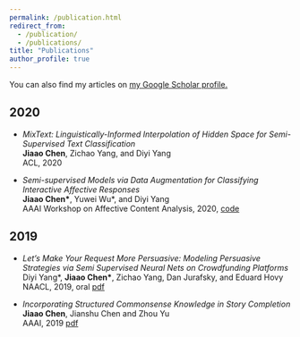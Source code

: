 ```yaml
---
permalink: /publication.html
redirect_from: 
  - /publication/
  - /publications/
title: "Publications"
author_profile: true
---
```


You can also find my articles on <u><a href="https://scholar.google.com/citations?user=Pi9IVvUAAAAJ&hl=en">my Google Scholar profile</a>.</u>

## 2020
* _MixText: Linguistically-Informed Interpolation of Hidden Space for Semi-Supervised Text Classification_        
**Jiaao Chen**, Zichao Yang, and Diyi Yang       
ACL, 2020    

* _Semi-supervised Models via Data Augmentation for Classifying Interactive Affective Responses_    
**Jiaao Chen\***, Yuwei Wu\*, and Diyi Yang      
AAAI Workshop on Affective Content Analysis, 2020, [code](https://github.com/GT-LST/AAAI_CLF)    

## 2019
* _Let’s Make Your Request More Persuasive: Modeling Persuasive Strategies via Semi Supervised Neural Nets on Crowdfunding Platforms_    
Diyi Yang\*, **Jiaao Chen\***, Zichao Yang, Dan Jurafsky, and Eduard Hovy   
NAACL, 2019, oral [pdf](https://www.aclweb.org/anthology/N19-1364)    

* _Incorporating Structured Commonsense Knowledge in Story Completion_     
**Jiaao Chen**, Jianshu Chen and Zhou Yu      
AAAI, 2019 [pdf](https://arxiv.org/abs/1811.00625)     

